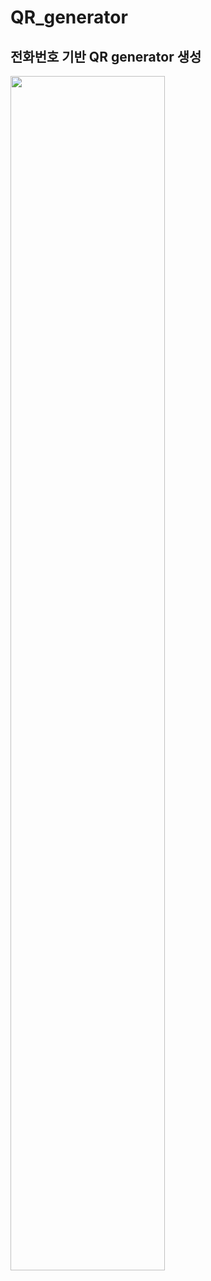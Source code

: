 # QR_generator
전화번호 기반 QR generator 생성
---------------------------------------------------------------------
<img width="70%" src="https://user-images.githubusercontent.com/87466284/236863562-1771ec91-b580-437d-94a2-e33109c0f139.gif"/>
